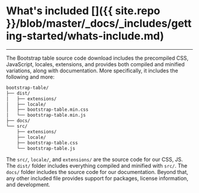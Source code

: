 # What's included []({{ site.repo }}/blob/master/_docs/_includes/getting-started/whats-include.md)

---

The Bootstrap table source code download includes the precompiled CSS, JavaScript, locales, extensions, and provides both compiled and minified variations, along with documentation. More specifically, it includes the following and more:

```bash
bootstrap-table/
├── dist/
│   ├── extensions/
│   ├── locale/
│   ├── bootstrap-table.min.css
│   └── bootstrap-table.min.js
├── docs/
└── src/
    ├── extensions/
    ├── locale/
    ├── bootstrap-table.css
    └── bootstrap-table.js
```

The `src/`, `locale/`, and `extensions/` are the source code for our CSS, JS. The `dist/` folder includes everything compiled and minified with `src/`. The `docs/` folder includes the source code for our documentation. Beyond that, any other included file provides support for packages, license information, and development.